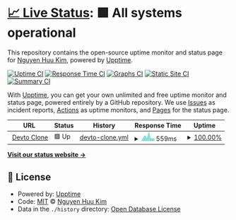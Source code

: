 # [📈 Live Status](https://status.webee.asia): <!--live status--> **🟩 All systems operational**

This repository contains the open-source uptime monitor and status page for [Nguyen Huu Kim](https://status.webee.asia), powered by [Upptime](https://github.com/upptime/upptime).

[![Uptime CI](https://github.com/kimyvgy/webee-status/workflows/Uptime%20CI/badge.svg)](https://github.com/kimyvgy/webee-status/actions?query=workflow%3A%22Uptime+CI%22)
[![Response Time CI](https://github.com/kimyvgy/webee-status/workflows/Response%20Time%20CI/badge.svg)](https://github.com/kimyvgy/webee-status/actions?query=workflow%3A%22Response+Time+CI%22)
[![Graphs CI](https://github.com/kimyvgy/webee-status/workflows/Graphs%20CI/badge.svg)](https://github.com/kimyvgy/webee-status/actions?query=workflow%3A%22Graphs+CI%22)
[![Static Site CI](https://github.com/kimyvgy/webee-status/workflows/Static%20Site%20CI/badge.svg)](https://github.com/kimyvgy/webee-status/actions?query=workflow%3A%22Static+Site+CI%22)
[![Summary CI](https://github.com/kimyvgy/webee-status/workflows/Summary%20CI/badge.svg)](https://github.com/kimyvgy/webee-status/actions?query=workflow%3A%22Summary+CI%22)

With [Upptime](https://upptime.js.org), you can get your own unlimited and free uptime monitor and status page, powered entirely by a GitHub repository. We use [Issues](https://github.com/kimyvgy/webee-status/issues) as incident reports, [Actions](https://github.com/kimyvgy/webee-status/actions) as uptime monitors, and [Pages](https://status.webee.asia) for the status page.

<!--start: status pages-->
<!-- This summary is generated by Upptime (https://github.com/upptime/upptime) -->
<!-- Do not edit this manually, your changes will be overwritten -->
<!-- prettier-ignore -->
| URL | Status | History | Response Time | Uptime |
| --- | ------ | ------- | ------------- | ------ |
| <img alt="" src="https://favicons.githubusercontent.com/devto.webee.asia" height="13"> [Devto Clone](https://devto.webee.asia) | 🟩 Up | [devto-clone.yml](https://github.com/kimyvgy/webee-status/commits/HEAD/history/devto-clone.yml) | <details><summary><img alt="Response time graph" src="./graphs/devto-clone/response-time-week.png" height="20"> 559ms</summary><br><a href="https://status.webee.asia/history/devto-clone"><img alt="Response time 463" src="https://img.shields.io/endpoint?url=https%3A%2F%2Fraw.githubusercontent.com%2Fkimyvgy%2Fwebee-status%2FHEAD%2Fapi%2Fdevto-clone%2Fresponse-time.json"></a><br><a href="https://status.webee.asia/history/devto-clone"><img alt="24-hour response time 357" src="https://img.shields.io/endpoint?url=https%3A%2F%2Fraw.githubusercontent.com%2Fkimyvgy%2Fwebee-status%2FHEAD%2Fapi%2Fdevto-clone%2Fresponse-time-day.json"></a><br><a href="https://status.webee.asia/history/devto-clone"><img alt="7-day response time 559" src="https://img.shields.io/endpoint?url=https%3A%2F%2Fraw.githubusercontent.com%2Fkimyvgy%2Fwebee-status%2FHEAD%2Fapi%2Fdevto-clone%2Fresponse-time-week.json"></a><br><a href="https://status.webee.asia/history/devto-clone"><img alt="30-day response time 463" src="https://img.shields.io/endpoint?url=https%3A%2F%2Fraw.githubusercontent.com%2Fkimyvgy%2Fwebee-status%2FHEAD%2Fapi%2Fdevto-clone%2Fresponse-time-month.json"></a><br><a href="https://status.webee.asia/history/devto-clone"><img alt="1-year response time 463" src="https://img.shields.io/endpoint?url=https%3A%2F%2Fraw.githubusercontent.com%2Fkimyvgy%2Fwebee-status%2FHEAD%2Fapi%2Fdevto-clone%2Fresponse-time-year.json"></a></details> | <details><summary><a href="https://status.webee.asia/history/devto-clone">100.00%</a></summary><a href="https://status.webee.asia/history/devto-clone"><img alt="All-time uptime 100.00%" src="https://img.shields.io/endpoint?url=https%3A%2F%2Fraw.githubusercontent.com%2Fkimyvgy%2Fwebee-status%2FHEAD%2Fapi%2Fdevto-clone%2Fuptime.json"></a><br><a href="https://status.webee.asia/history/devto-clone"><img alt="24-hour uptime 100.00%" src="https://img.shields.io/endpoint?url=https%3A%2F%2Fraw.githubusercontent.com%2Fkimyvgy%2Fwebee-status%2FHEAD%2Fapi%2Fdevto-clone%2Fuptime-day.json"></a><br><a href="https://status.webee.asia/history/devto-clone"><img alt="7-day uptime 100.00%" src="https://img.shields.io/endpoint?url=https%3A%2F%2Fraw.githubusercontent.com%2Fkimyvgy%2Fwebee-status%2FHEAD%2Fapi%2Fdevto-clone%2Fuptime-week.json"></a><br><a href="https://status.webee.asia/history/devto-clone"><img alt="30-day uptime 100.00%" src="https://img.shields.io/endpoint?url=https%3A%2F%2Fraw.githubusercontent.com%2Fkimyvgy%2Fwebee-status%2FHEAD%2Fapi%2Fdevto-clone%2Fuptime-month.json"></a><br><a href="https://status.webee.asia/history/devto-clone"><img alt="1-year uptime 100.00%" src="https://img.shields.io/endpoint?url=https%3A%2F%2Fraw.githubusercontent.com%2Fkimyvgy%2Fwebee-status%2FHEAD%2Fapi%2Fdevto-clone%2Fuptime-year.json"></a></details>

<!--end: status pages-->

[**Visit our status website →**](https://status.webee.asia)

## 📄 License

- Powered by: [Upptime](https://github.com/upptime/upptime)
- Code: [MIT](./LICENSE) © [Nguyen Huu Kim](https://status.webee.asia)
- Data in the `./history` directory: [Open Database License](https://opendatacommons.org/licenses/odbl/1-0/)
